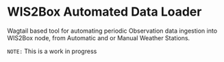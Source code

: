 # WIS2Box Automated Data Loader

Wagtail based tool for automating periodic Observation data ingestion into WIS2Box node, from Automatic and or Manual
Weather Stations.

`NOTE:` This is a work in progress 